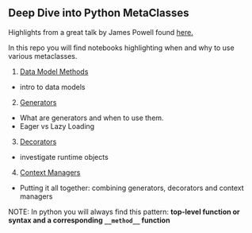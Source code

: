 ## Deep Dive into Python MetaClasses
Highlights from a great talk by James Powell found [here.](https://www.youtube.com/watch?v=cKPlPJyQrt4)

In this repo you will find notebooks highlighting when and why to use
various metaclasses.
1. [Data Model Methods](./DataModel.ipynb)
  - intro to data models
2. [Generators](./Generators.ipynb)
  - What are generators and when to use them.
  - Eager vs Lazy Loading
3. [Decorators](./Decorators.ipynb)
  - investigate runtime objects
4. [Context Managers](./ContextManagers.ipynb)
  - Putting it all together: combining generators, decorators and context managers

NOTE: In python you will always find this pattern: <b>top-level function or syntax and a corresponding `__method__` function</b>
